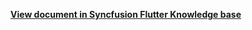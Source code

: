 
**[View document in Syncfusion Flutter Knowledge base](https://www.syncfusion.com/kb/12279/how-to-set-the-arbitrary-height-to-appointments-in-the-flutter-event-calendar-sfcalendar)**

